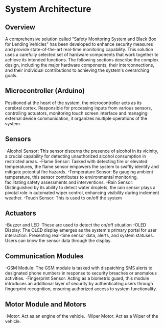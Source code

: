 # System Architecture

## Overview
A comprehensive solution called "Safety Monitoring System and Black Box for Lending Vehicles" has been developed to enhance security measures and provide state-of-the-art real-time monitoring capability. This solution uses a carefully selected set of hardware components that work together to achieve its intended functions. The following sections describe the complex design, including the major hardware components, their interconnections, and their individual contributions to achieving the system's overarching goals.

## Microcontroller (Arduino)
Positioned at the heart of the system, the microcontroller acts as its cerebral cortex. Responsible for processing inputs from various sensors, controlling actuators, monitoring touch screen interface and managing external device communication, it organizes multiple operations of the system.

## Sensors
-Alcohol Sensor: This sensor discerns the presence of alcohol in its vicinity, a crucial capability for detecting unauthorized alcohol consumption in restricted areas.
-Flame Sensor: Tasked with detecting fire or elevated temperatures, the flame sensor empowers the system to swiftly identify and mitigate potential fire hazards.
-Temperature Sensor: By gauging ambient temperature, this sensor contributes to environmental monitoring, facilitating safety assessments and interventions.
-Rain Sensor: Distinguished by its ability to detect water droplets, the rain sensor plays a pivotal role in automated wiper control, enhancing visibility during inclement weather.
-Touch Sensor: This is used to on/off the system

## Actuators
-Buzzer and LED: These are used to detect the on/off situation
-OLED Display: The OLED display emerges as the system's primary portal for user interaction. Presenting real-time sensor data, alerts, and system statuses. Users can know the sensor data through the display.

## Communication Modules
-GSM Module: The GSM module is tasked with dispatching SMS alerts to designated phone numbers in response to security breaches or anomalous activities.
-Fingerprint Sensor: Acting as a biometric guard, this module introduces an additional layer of security by authenticating users through fingerprint recognition, ensuring authorized access to system functionality.

## Motor Module and Motors
-Motor: Act as an engine of the vehicle.
-Wiper Motor: Act as a Wiper of the vehicle.



